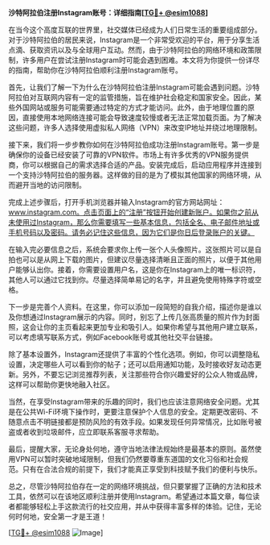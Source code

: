 **沙特阿拉伯注册Instagram账号：详细指南[[TG💪+ @esim1088](https://t.me/s/esim1088)]**

在当今这个高度互联的世界里，社交媒体已经成为人们日常生活的重要组成部分。对于沙特阿拉伯的居民来说，Instagram是一个非常受欢迎的平台，用于分享生活点滴、获取资讯以及与全球用户互动。然而，由于沙特阿拉伯的网络环境和政策限制，许多用户在尝试注册Instagram时可能会遇到困难。本文将为你提供一份详尽的指南，帮助你在沙特阿拉伯顺利注册Instagram账号。

首先，让我们了解一下为什么在沙特阿拉伯注册Instagram可能会遇到问题。沙特阿拉伯对互联网内容有一定的监管措施，旨在维护社会稳定和国家安全。因此，某些外国网站或服务可能需要通过特定的方式才能访问。此外，由于地理位置的原因，直接使用本地网络连接可能会导致速度较慢或者无法正常加载页面。为了解决这些问题，许多人选择使用虚拟私人网络（VPN）来改变IP地址并绕过地理限制。

接下来，我们将一步步教你如何在沙特阿拉伯成功注册Instagram账号。第一步是确保你的设备已经安装了可靠的VPN软件。市场上有许多优秀的VPN服务提供商，你可以根据自己的需求选择合适的产品。安装完成后，启动应用程序并连接到一个支持沙特阿拉伯的服务器。这样做的目的是为了模拟其他国家的网络环境，从而避开当地的访问限制。

完成上述步骤后，打开手机浏览器并输入Instagram的官方网站网址：www.instagram.com。点击页面上的“注册”按钮开始创建新账户。如果你之前从未使用过Instagram，那么你需要填写一些基本信息，包括全名、电子邮件地址或手机号码以及密码。请务必记住这些信息，因为它们是你日后登录账户的关键。

在输入完必要信息之后，系统会要求你上传一张个人头像照片。这张照片可以是自拍也可以是从网上下载的图片，但建议尽量选择清晰且正面的照片，以便于其他用户能够认出你。接着，你需要设置用户名，这是你在Instagram上的唯一标识符，其他人可以通过它找到你。尽量选择简单易记的名字，并且避免使用特殊字符或空格。

下一步是完善个人资料。在这里，你可以添加一段简短的自我介绍，描述你是谁以及你想通过Instagram展示的内容。同时，别忘了上传几张高质量的照片作为封面照，这会让你的主页看起来更加专业和吸引人。如果你希望与其他用户建立联系，可以考虑填写联系方式，例如Facebook账号或其他社交平台链接。

除了基本设置外，Instagram还提供了丰富的个性化选项。例如，你可以调整隐私设置，决定哪些人可以看到你的帖子；还可以启用通知功能，及时接收好友动态更新。另外，不要忘记浏览推荐列表，关注那些符合你兴趣爱好的公众人物或品牌，这样可以帮助你更快地融入社区。

当然，在享受Instagram带来的乐趣的同时，我们也应该注意网络安全问题。尤其是在公共Wi-Fi环境下操作时，更要注意保护个人信息的安全。定期更改密码、不随意点击不明链接都是预防风险的有效手段。如果发现任何异常情况，比如账号被盗或者收到垃圾邮件，应立即联系客服寻求帮助。

最后，提醒大家，无论身处何地，遵守当地法律法规始终是最基本的原则。虽然使用VPN可以暂时突破地域限制，但我们仍然要尊重东道国的文化习俗和社会规范。只有在合法合规的前提下，我们才能真正享受到科技赋予我们的便利与快乐。

总之，尽管沙特阿拉伯存在一定的网络环境挑战，但只要掌握了正确的方法和技术工具，依然可以在该地区顺利注册并使用Instagram。希望通过本篇文章，每位读者都能够轻松上手这款流行的社交应用，并从中获得丰富多样的体验。记住，无论何时何地，安全第一才是王道！

[[TG💪+ @esim1088](https://t.me/s/esim1088) ![Image](https://i.postimg.cc/4NQfJmqS/Snipaste-2025-05-13-00-14-12.png)]